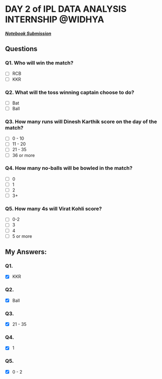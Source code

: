 # DAY 2 of IPL DATA ANALYSIS INTERNSHIP @WIDHYA
##### [Notebook Submission](https://github.com/shashwatk1/IPL_Data_Analysis/blob/main/Day_2_12_October/Day_2.ipynb)
## Questions
### Q1. Who will win the match?
- [ ] RCB
- [ ] KKR

### Q2. What will the toss winning captain choose to do?
- [ ] Bat
- [ ] Ball

### Q3. How many runs will Dinesh Karthik score on the day of the match?
- [ ] 0 - 10
- [ ] 11 - 20
- [ ] 21 - 35
- [ ] 36 or more

### Q4. How many no-balls will be bowled in the match?
- [ ] 0
- [ ] 1
- [ ] 2
- [ ] 3+

### Q5. How many 4s will Virat Kohli score?
- [ ] 0-2
- [ ] 3
- [ ] 4
- [ ] 5 or more

## My Answers:
### Q1.
- [x] KKR
### Q2.
- [x] Ball
### Q3.
- [x] 21 - 35
### Q4.
- [x] 1
### Q5.
- [x] 0 - 2

